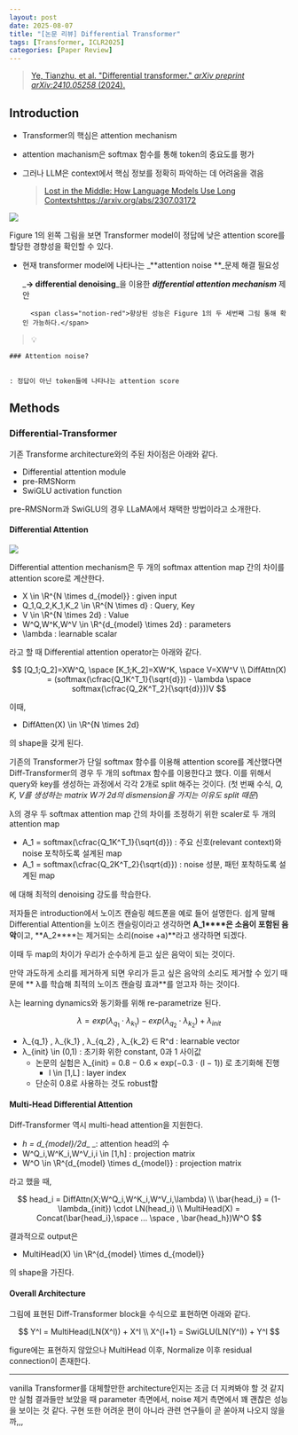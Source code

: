 ```yaml
---
layout: post
date: 2025-08-07
title: "[논문 리뷰] Differential Transformer"
tags: [Transformer, ICLR2025]
categories: [Paper Review]
---
```


> [Ye, Tianzhu, et al. "Differential transformer." ](https://arxiv.org/abs/2410.05258)[_arXiv preprint arXiv:2410.05258_](https://arxiv.org/abs/2410.05258)[ (2024).](https://arxiv.org/abs/2410.05258)



## Introduction

- Transformer의 핵심은 attention mechanism
- attention machanism은 softmax 함수를 통해 token의 중요도를 평가
- 그러나 LLM은 context에서 핵심 정보를 정확히 파악하는 데 어려움을 겪음

	> [Lost in the Middle: How Language Models Use Long Contextshttps://arxiv.org/abs/2307.03172](https://arxiv.org/abs/2307.03172)


![](https://prod-files-secure.s3.us-west-2.amazonaws.com/542b861c-36a8-4051-84e5-8804b6728dba/9083ea56-691a-4752-ae26-47f403431ac8/image.png?X-Amz-Algorithm=AWS4-HMAC-SHA256&X-Amz-Content-Sha256=UNSIGNED-PAYLOAD&X-Amz-Credential=ASIAZI2LB466ZPUBUDMO%2F20250815%2Fus-west-2%2Fs3%2Faws4_request&X-Amz-Date=20250815T100058Z&X-Amz-Expires=3600&X-Amz-Security-Token=IQoJb3JpZ2luX2VjEBAaCXVzLXdlc3QtMiJGMEQCIBT%2BOa8iPrFoZLmZyQjMiwLOyZOUI%2BJacWShbfhQcRM0AiB2MowaFbWxpB40M6yoxJB8ALIRu75U1O98r4hg0cvd%2Byr%2FAwhZEAAaDDYzNzQyMzE4MzgwNSIMbknej93ewW4JvmjjKtwDxhLtVXZjAOwvoFGm3V6qI289usDn%2F%2B1huGwYorlb%2FvmmnVCF0fyW5lMtx3X5iOKIPkari0iFJ8%2BdF2kt9DJC4aHWJR97ChfbJoKGUd6szZ1jjAI%2BOliJbl%2BYCTidBDJpw2Gd6N6%2FU8Di6D79uAZssVeyR5tHFeBz62mPvtGSyWkWD9M6O%2BMJ4gXmD0yaGqcQ2W4Bqob0CuXuOWr%2FTAMahCYg9%2FN5LJIfCmGO1RvRAA1MzdDUp29b5FTWcNjKqsAj8hhIL1svIU%2B7aVy%2Fz0inSWQLcpr2nF6BJFb2nNkNasgoH8qgyDGGg6fjsYFTNlUnci9BTc3GNLSYo6L0som7W%2Fx%2F6x%2FydzRwHHtPV7xMJedBFPCYfCbeDqQAWtqiB8KgK4mbnN7KOsnct1WMs%2FvBkA978ZnKd%2BZ7r%2FrQY24V5FVpzRfhhzweIccWmeAlOl%2FDgH5eSvZncZMkJyWOf1%2F3cmxtLKYyWTiI6arFKN4jXSo6elSyMLgdtS1o5Zj90tGBvLNQRNJOHz32HQmO3SuhhsmYkOWVooijjPOowovT4NnDvwaUEcSCxe9eDCEpS%2BMHeMoJ2uIEry46MlcWqJGPaiiOx%2B7d%2B3RdhzknwoN0P9I1knLb27B0s6HwdRYwuNT7xAY6pgGyNIRP%2FZ9eSe2ajzjB1unHknOrJxayZ4mfONR74PIVnnLc%2BI4wfqDp8bRWIOycsnxY0uvbnDK1iML0UNrPGb5GnM%2BcW32cOmZK0dgRCKNiCDb2v2dBkYgbs%2FHVQVLXXBgQTTBTPKd2ZmSNMrOonm%2BZXLafh2ofS7%2BXLOniSU5CDl25LUKvW9hcCJcqal8%2FzPL45tLIbddlipYWbsZD3WqvtK8di%2B6F&X-Amz-Signature=e3cdd17ede4bcd91764d829ea03f18a312f20e954afb64679ced4b65606fd7f5&X-Amz-SignedHeaders=host&x-amz-checksum-mode=ENABLED&x-id=GetObject)


Figure 1의 왼쪽 그림을 보면 Transformer model이 정답에 낮은 attention score를 할당한 경향성을 확인할 수 있다.

- 현재 transformer model에 나타나는 _**attention noise **_문제 해결 필요성

	_**→ differential denoising**_을 이용한 _**differential attention mechanism**_ 제안


		<span class="notion-red">향상된 성능은 Figure 1의 두 세번째 그림 통해 확인 가능하다.</span>


> 💡 


	### Attention noise?


	: 정답이 아닌 token들에 나타나는 attention score



## Methods



### Differential-Transformer


기존 Transforme architecture와의 주된 차이점은 아래와 같다.

- Differential attention module
- pre-RMSNorm
- SwiGLU activation function

pre-RMSNorm과 SwiGLU의 경우 LLaMA에서 채택한 방법이라고 소개한다.



#### Differential Attention


![](https://prod-files-secure.s3.us-west-2.amazonaws.com/542b861c-36a8-4051-84e5-8804b6728dba/116d70b2-1963-4810-9167-f4c7d8a06e8f/image.png?X-Amz-Algorithm=AWS4-HMAC-SHA256&X-Amz-Content-Sha256=UNSIGNED-PAYLOAD&X-Amz-Credential=ASIAZI2LB466ZPUBUDMO%2F20250815%2Fus-west-2%2Fs3%2Faws4_request&X-Amz-Date=20250815T100058Z&X-Amz-Expires=3600&X-Amz-Security-Token=IQoJb3JpZ2luX2VjEBAaCXVzLXdlc3QtMiJGMEQCIBT%2BOa8iPrFoZLmZyQjMiwLOyZOUI%2BJacWShbfhQcRM0AiB2MowaFbWxpB40M6yoxJB8ALIRu75U1O98r4hg0cvd%2Byr%2FAwhZEAAaDDYzNzQyMzE4MzgwNSIMbknej93ewW4JvmjjKtwDxhLtVXZjAOwvoFGm3V6qI289usDn%2F%2B1huGwYorlb%2FvmmnVCF0fyW5lMtx3X5iOKIPkari0iFJ8%2BdF2kt9DJC4aHWJR97ChfbJoKGUd6szZ1jjAI%2BOliJbl%2BYCTidBDJpw2Gd6N6%2FU8Di6D79uAZssVeyR5tHFeBz62mPvtGSyWkWD9M6O%2BMJ4gXmD0yaGqcQ2W4Bqob0CuXuOWr%2FTAMahCYg9%2FN5LJIfCmGO1RvRAA1MzdDUp29b5FTWcNjKqsAj8hhIL1svIU%2B7aVy%2Fz0inSWQLcpr2nF6BJFb2nNkNasgoH8qgyDGGg6fjsYFTNlUnci9BTc3GNLSYo6L0som7W%2Fx%2F6x%2FydzRwHHtPV7xMJedBFPCYfCbeDqQAWtqiB8KgK4mbnN7KOsnct1WMs%2FvBkA978ZnKd%2BZ7r%2FrQY24V5FVpzRfhhzweIccWmeAlOl%2FDgH5eSvZncZMkJyWOf1%2F3cmxtLKYyWTiI6arFKN4jXSo6elSyMLgdtS1o5Zj90tGBvLNQRNJOHz32HQmO3SuhhsmYkOWVooijjPOowovT4NnDvwaUEcSCxe9eDCEpS%2BMHeMoJ2uIEry46MlcWqJGPaiiOx%2B7d%2B3RdhzknwoN0P9I1knLb27B0s6HwdRYwuNT7xAY6pgGyNIRP%2FZ9eSe2ajzjB1unHknOrJxayZ4mfONR74PIVnnLc%2BI4wfqDp8bRWIOycsnxY0uvbnDK1iML0UNrPGb5GnM%2BcW32cOmZK0dgRCKNiCDb2v2dBkYgbs%2FHVQVLXXBgQTTBTPKd2ZmSNMrOonm%2BZXLafh2ofS7%2BXLOniSU5CDl25LUKvW9hcCJcqal8%2FzPL45tLIbddlipYWbsZD3WqvtK8di%2B6F&X-Amz-Signature=9122e4cd37f837b680dabdc1fd61dc143a605620139c739b56a02b8524ef92da&X-Amz-SignedHeaders=host&x-amz-checksum-mode=ENABLED&x-id=GetObject)


Differential attention mechanism은 두 개의 softmax attention map 간의 차이를 attention score로 계산한다.

- X \in \R^{N \times d\_{model}} : given input
- Q\_1,Q\_2,K\_1,K\_2 \in \R^{N \times d} : Query, Key
- V \in \R^{N \times 2d} : Value
- W^Q,W^K,W^V \in \R^{d\_{model} \times 2d} : parameters
- \lambda : learnable scalar

라고 할 때 Differential attention operator는 아래와 같다.


$$
[Q_1;Q_2]=XW^Q, \space [K_1;K_2]=XW^K, \space V=XW^V \\
DiffAttn(X) = (softmax(\cfrac{Q_1K^T_1}{\sqrt{d}}) - \lambda \space softmax(\cfrac{Q_2K^T_2}{\sqrt{d}}))V
$$


이때,

- DiffAtten(X) \in \R^{N \times 2d}

의 shape을 갖게 된다.


기존의 Transformer가 단일 softmax 함수를 이용해 attention score를 계산했다면 Diff-Transformer의 경우 두 개의 softmax 함수를 이용한다고 했다. 이를 위해서 query와 key를 생성하는 과정에서 각각 2개로 split 해주는 것이다. <span class="notion-red">(첫 번째 수식, </span><span class="notion-red">_Q, K, V를 생성하는 matrix W가 2d의 dismension을 가지는 이유도 split 때문_</span><span class="notion-red">)</span>


 λ의 경우 두 softmax attention map 간의 차이를 조정하기 위한 scaler로 두 개의 attention map

- A\_1 = softmax(\cfrac{Q\_1K^T\_1}{\sqrt{d}}) : 주요 신호(relevant context)와 noise 포착하도록 설계된 map
- A\_1 = softmax(\cfrac{Q\_2K^T\_2}{\sqrt{d}}) : noise 성분, 패턴 포착하도록 설계된 map 

에 대해 최적의 denoising 강도를 학습한다.


저자들은 introduction에서 노이즈 캔슬링 헤드폰을 예로 들어 설명한다. 쉽게 말해 Differential Attention을 노이즈 캔슬링이라고 생각하면 **A\_1****은 소음이 포함된 음악**이고, **A\_2****는 제거되는 소리(noise +a)**라고 생각하면 되겠다. 


이때 두 map의 차이가 우리가 순수하게 듣고 싶은 음악이 되는 것이다. 


만약 과도하게 소리를 제거하게 되면 우리가 듣고 싶은 음악의 소리도 제거할 수 있기 때문에 ** λ를 학습해 최적의 노이즈 캔슬링 효과**를 얻고자 하는 것이다.


λ는 learning dynamics와 동기화를 위해 re-parametrize 된다.


$$
\lambda = exp(\lambda_{q_1} \cdot \lambda_{k_1}) - exp(\lambda_{q_2} \cdot \lambda_{k_2}) + \lambda_{init}
$$

- λ\_{q\_1} , λ\_{k\_1} , λ\_{q\_2} , λ\_{k\_2} ∈ R^d : learnable vector
- λ\_{init} \in (0,1) : 초기화 위한 constant, 0과 1 사이값
	- 논문의 실험은 λ\_{init} = 0.8 − 0.6 × exp(−0.3 · (l − 1)) 로 초기화해 진행
		- l \in [1,L] : layer index
	- 단순히 0.8로 사용하는 것도 robust함


#### **Multi-Head Differential Attention**


Diff-Transformer 역시 multi-head attention을 지원한다.

- _h = d\_{model}/2d__ _: attention head의 수
- W^Q\_i,W^K\_i,W^V\_i,i \in [1,h] : projection matrix
- W^O \in \R^{d\_{model} \times d\_{model}} : projection matrix

라고 했을 때,


$$
head_i = DiffAttn(X;W^Q_i,W^K_i,W^V_i,\lambda) \\
\bar{head_i} = (1-\lambda_{init}) \cdot LN(head_i) \\
MultiHead(X) = Concat(\bar{head_i},\space ... \space , \bar{head_h})W^O
$$


결과적으로 output은

- MultiHead(X) \in \R^{d\_{model} \times d\_{model}}

의 shape을 가진다.



#### Overall Architecture


그림에 표현된 Diff-Transformer block을 수식으로 표현하면 아래와 같다.


$$
Y^l = MultiHead(LN(X^l)) + X^l \\
X^{l+1} = SwiGLU(LN(Y^l)) + Y^l
$$


figure에는 표현하지 않았으나 MultiHead 이후, Normalize 이후 residual connection이 존재한다.


---


vanilla Transformer를 대체할만한 architecture인지는 조금 더 지켜봐야 할 것 같지만 실험 결과들만 보았을 때 parameter 측면에서, noise 제거 측면에서 꽤 괜찮은 성능을 보이는 것 같다. 구현 또한 어려운 편이 아니라 관련 연구들이 곧 쏟아져 나오지 않을까,,,

